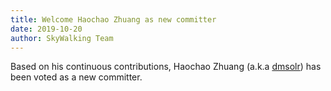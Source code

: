 ```yaml
---
title: Welcome Haochao Zhuang as new committer
date: 2019-10-20
author: SkyWalking Team
---
```


Based on his continuous contributions, Haochao Zhuang (a.k.a [dmsolr](https://github.com/dmsolr)) has been voted as a new committer.
